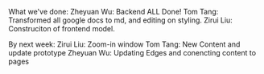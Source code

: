 What we've done:
Zheyuan Wu: Backend ALL Done!
Tom Tang: Transformed all google docs to md, and editing on styling.
Zirui Liu: Construciton of frontend model.


By next week:
Zirui Liu: Zoom-in window 
Tom Tang: New Content and update prototype
Zheyuan Wu: Updating Edges and conencting content to pages



